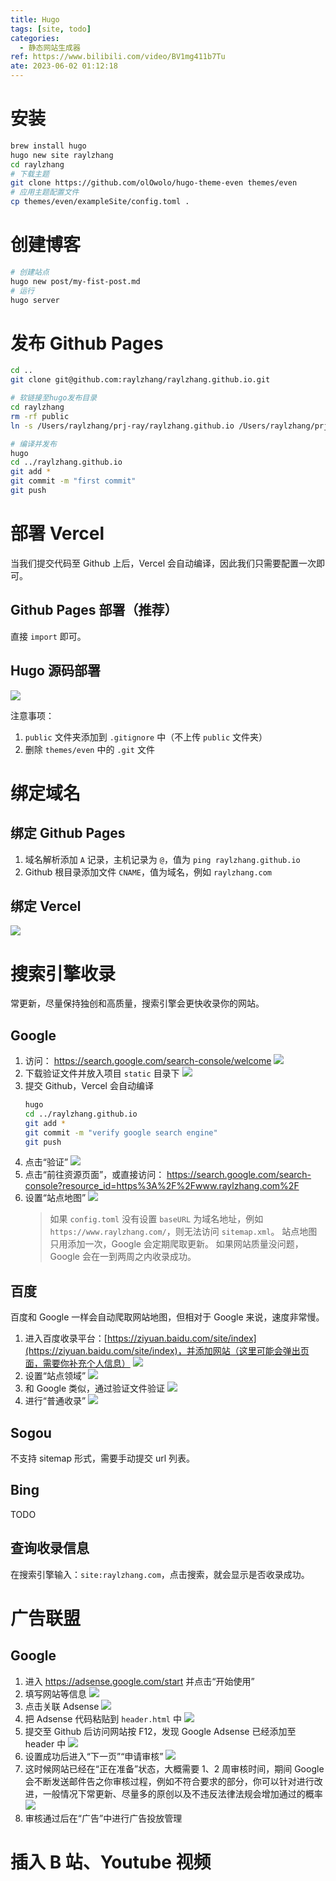 ```yaml
---
title: Hugo
tags: [site, todo]
categories:
  - 静态网站生成器
ref: https://www.bilibili.com/video/BV1mg411b7Tu
ate: 2023-06-02 01:12:18
---
```


# 安装
```bash
brew install hugo
hugo new site raylzhang
cd raylzhang
# 下载主题
git clone https://github.com/olOwolo/hugo-theme-even themes/even
# 应用主题配置文件
cp themes/even/exampleSite/config.toml .
```

# 创建博客
```bash
# 创建站点
hugo new post/my-fist-post.md
# 运行
hugo server
```

# 发布 Github Pages
```bash
cd ..
git clone git@github.com:raylzhang/raylzhang.github.io.git

# 软链接至hugo发布目录
cd raylzhang
rm -rf public
ln -s /Users/raylzhang/prj-ray/raylzhang.github.io /Users/raylzhang/prj-ray/raylzhang/public

# 编译并发布
hugo
cd ../raylzhang.github.io
git add *
git commit -m "first commit"
git push
```

# 部署 Vercel
当我们提交代码至 Github 上后，Vercel 会自动编译，因此我们只需要配置一次即可。

## Github Pages 部署（推荐）
直接 `import` 即可。

## Hugo 源码部署
![](https://static.raylzhang.com/img/202306070225740.png)

注意事项：
1. `public` 文件夹添加到 `.gitignore` 中（不上传 `public` 文件夹）
2. 删除 `themes/even` 中的 `.git` 文件

# 绑定域名
## 绑定 Github Pages
1. 域名解析添加 `A` 记录，主机记录为 `@`，值为 `ping raylzhang.github.io`
2. Github 根目录添加文件 `CNAME`，值为域名，例如 `raylzhang.com`

## 绑定 Vercel
![](https://static.raylzhang.com/img/202306070225741.png)

# 搜索引擎收录
常更新，尽量保持独创和高质量，搜索引擎会更快收录你的网站。

## Google
1. 访问： https://search.google.com/search-console/welcome
	![](https://static.raylzhang.com/img/202306070225742.png)
2. 下载验证文件并放入项目 `static` 目录下
	![](https://static.raylzhang.com/img/202306070225743.png)
3. 提交 Github，Vercel 会自动编译
	```bash
	hugo
	cd ../raylzhang.github.io
	git add *
	git commit -m "verify google search engine"
	git push
	```
4. 点击“验证”
	![](https://static.raylzhang.com/img/202306070225744.png)
 5. 点击“前往资源页面”，或直接访问： https://search.google.com/search-console?resource_id=https%3A%2F%2Fwww.raylzhang.com%2F
 6. 设置“站点地图”
	 ![](https://static.raylzhang.com/img/202306070225745.png)
	> 如果 `config.toml` 没有设置 `baseURL` 为域名地址，例如 `https://www.raylzhang.com/`，则无法访问 `sitemap.xml`。
	> 站点地图只用添加一次，Google 会定期爬取更新。
	> 如果网站质量没问题，Google 会在一到两周之内收录成功。

## 百度
百度和 Google 一样会自动爬取网站地图，但相对于 Google 来说，速度非常慢。

1. 进入百度收录平台：[https://ziyuan.baidu.com/site/index](https://ziyuan.baidu.com/site/index)，并添加网站（这里可能会弹出页面，需要你补充个人信息）
	![](https://static.raylzhang.com/img/202306070225746.png)
2. 设置“站点领域”
	![](https://static.raylzhang.com/img/202306070225747.png)
 3. 和 Google 类似，通过验证文件验证
	![](https://static.raylzhang.com/img/202306070225748.png)
 4. 进行“普通收录”
	![](https://static.raylzhang.com/img/202306070225749.png)
 ## Sogou
不支持 sitemap 形式，需要手动提交 url 列表。
 ## Bing
 TODO
 ## 查询收录信息
在搜索引擎输入：`site:raylzhang.com`，点击搜索，就会显示是否收录成功。

# 广告联盟
## Google
1. 进入 https://adsense.google.com/start 并点击“开始使用”
2. 填写网站等信息
	![](https://static.raylzhang.com/img/202306070225750.png)
 3. 点击关联 Adsense
	![](https://static.raylzhang.com/img/202306070225751.png)
4. 把 Adsense 代码粘贴到 `header.html` 中
	![](https://static.raylzhang.com/img/202306070225752.png)
5. 提交至 Github 后访问网站按 F12，发现 Google Adsense 已经添加至 header 中
	![](https://static.raylzhang.com/img/202306070225753.png)
6. 设置成功后进入“下一页”“申请审核”
	![](https://static.raylzhang.com/img/202306070225754.png)
7. 这时候网站已经在“正在准备”状态，大概需要 1、2 周审核时间，期间 Google 会不断发送邮件告之你审核过程，例如不符合要求的部分，你可以针对进行改进，一般情况下常更新、尽量多的原创以及不违反法律法规会增加通过的概率
	![](https://static.raylzhang.com/img/202306070225755.png)
8. 审核通过后在“广告”中进行广告投放管理
# 插入 B 站、Youtube 视频